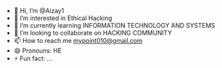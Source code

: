 - 👋 Hi, I’m @Aizay1
- 👀 I’m interested in Ethical Hacking
- 🌱 I’m currently learning INFORMATION TECHNOLOGY AND SYSTEMS
- 💞️ I’m looking to collaborate on HACKING COMMUNITY
- 📫 How to reach me mypoint010@gmail.com
- 😄 Pronouns: HE
- ⚡ Fun fact: ...

<!---
Aizay1/Aizay1 is a ✨ special ✨ repository because its `README.md` (this file) appears on your GitHub profile.
You can click the Preview link to take a look at your changes.
--->
